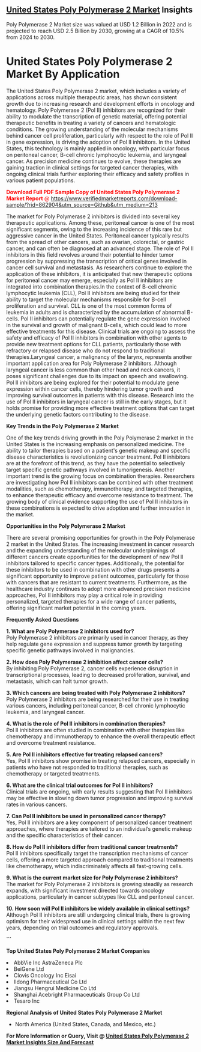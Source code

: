 <h2><a href="https://www.verifiedmarketreports.com/download-sample/?rid=862904&amp;utm_source=Github&amp;utm_medium=213" target="_blank">United States Poly Polymerase 2 Market</a> Insights</h2><p>Poly Polymerase 2 Market size was valued at USD 1.2 Billion in 2022 and is projected to reach USD 2.5 Billion by 2030, growing at a CAGR of 10.5% from 2024 to 2030.</p><p><h1>United States Poly Polymerase 2 Market By Application</h1><p>The United States Poly Polymerase 2 market, which includes a variety of applications across multiple therapeutic areas, has shown consistent growth due to increasing research and development efforts in oncology and hematology. Poly Polymerase 2 (Pol II) inhibitors are recognized for their ability to modulate the transcription of genetic material, offering potential therapeutic benefits in treating a variety of cancers and hematologic conditions. The growing understanding of the molecular mechanisms behind cancer cell proliferation, particularly with respect to the role of Pol II in gene expression, is driving the adoption of Pol II inhibitors. In the United States, this technology is mainly applied in oncology, with particular focus on peritoneal cancer, B-cell chronic lymphocytic leukemia, and laryngeal cancer. As precision medicine continues to evolve, these therapies are gaining traction in clinical settings for targeted cancer therapies, with ongoing clinical trials further exploring their efficacy and safety profiles in various patient populations.<p><span class=""><span style="color: #ff0000;"><strong>Download Full PDF Sample Copy of United States Poly Polymerase 2 Market Report</strong> @ </span><a href="https://www.verifiedmarketreports.com/download-sample/?rid=862904&amp;utm_source=Github&amp;utm_medium=213" target="_blank">https://www.verifiedmarketreports.com/download-sample/?rid=862904&amp;utm_source=Github&amp;utm_medium=213</a></span></p>The market for Poly Polymerase 2 inhibitors is divided into several key therapeutic applications. Among these, peritoneal cancer is one of the most significant segments, owing to the increasing incidence of this rare but aggressive cancer in the United States. Peritoneal cancer typically results from the spread of other cancers, such as ovarian, colorectal, or gastric cancer, and can often be diagnosed at an advanced stage. The role of Pol II inhibitors in this field revolves around their potential to hinder tumor progression by suppressing the transcription of critical genes involved in cancer cell survival and metastasis. As researchers continue to explore the application of these inhibitors, it is anticipated that new therapeutic options for peritoneal cancer may emerge, especially as Pol II inhibitors are integrated into combination therapies.In the context of B-cell chronic lymphocytic leukemia (CLL), Pol II inhibitors are being studied for their ability to target the molecular mechanisms responsible for B-cell proliferation and survival. CLL is one of the most common forms of leukemia in adults and is characterized by the accumulation of abnormal B-cells. Pol II inhibitors can potentially regulate the gene expression involved in the survival and growth of malignant B-cells, which could lead to more effective treatments for this disease. Clinical trials are ongoing to assess the safety and efficacy of Pol II inhibitors in combination with other agents to provide new treatment options for CLL patients, particularly those with refractory or relapsed disease who do not respond to traditional therapies.Laryngeal cancer, a malignancy of the larynx, represents another important application area for Poly Polymerase 2 inhibitors. Although laryngeal cancer is less common than other head and neck cancers, it poses significant challenges due to its impact on speech and swallowing. Pol II inhibitors are being explored for their potential to modulate gene expression within cancer cells, thereby hindering tumor growth and improving survival outcomes in patients with this disease. Research into the use of Pol II inhibitors in laryngeal cancer is still in the early stages, but it holds promise for providing more effective treatment options that can target the underlying genetic factors contributing to the disease.<p><strong>Key Trends in the Poly Polymerase 2 Market</strong></p><p>One of the key trends driving growth in the Poly Polymerase 2 market in the United States is the increasing emphasis on personalized medicine. The ability to tailor therapies based on a patient's genetic makeup and specific disease characteristics is revolutionizing cancer treatment. Pol II inhibitors are at the forefront of this trend, as they have the potential to selectively target specific genetic pathways involved in tumorigenesis. Another important trend is the growing focus on combination therapies. Researchers are investigating how Pol II inhibitors can be combined with other treatment modalities, such as chemotherapy, immunotherapy, and targeted therapies, to enhance therapeutic efficacy and overcome resistance to treatment. The growing body of clinical evidence supporting the use of Pol II inhibitors in these combinations is expected to drive adoption and further innovation in the market.</p><p><strong>Opportunities in the Poly Polymerase 2 Market</strong></p><p>There are several promising opportunities for growth in the Poly Polymerase 2 market in the United States. The increasing investment in cancer research and the expanding understanding of the molecular underpinnings of different cancers create opportunities for the development of new Pol II inhibitors tailored to specific cancer types. Additionally, the potential for these inhibitors to be used in combination with other drugs presents a significant opportunity to improve patient outcomes, particularly for those with cancers that are resistant to current treatments. Furthermore, as the healthcare industry continues to adopt more advanced precision medicine approaches, Pol II inhibitors may play a critical role in providing personalized, targeted therapies for a wide range of cancer patients, offering significant market potential in the coming years.</p><p><strong>Frequently Asked Questions</strong></p><p><strong>1. What are Poly Polymerase 2 inhibitors used for?</strong><br>Poly Polymerase 2 inhibitors are primarily used in cancer therapy, as they help regulate gene expression and suppress tumor growth by targeting specific genetic pathways involved in malignancies.</p><p><strong>2. How does Poly Polymerase 2 inhibition affect cancer cells?</strong><br>By inhibiting Poly Polymerase 2, cancer cells experience disruption in transcriptional processes, leading to decreased proliferation, survival, and metastasis, which can halt tumor growth.</p><p><strong>3. Which cancers are being treated with Poly Polymerase 2 inhibitors?</strong><br>Poly Polymerase 2 inhibitors are being researched for their use in treating various cancers, including peritoneal cancer, B-cell chronic lymphocytic leukemia, and laryngeal cancer.</p><p><strong>4. What is the role of Pol II inhibitors in combination therapies?</strong><br>Pol II inhibitors are often studied in combination with other therapies like chemotherapy and immunotherapy to enhance the overall therapeutic effect and overcome treatment resistance.</p><p><strong>5. Are Pol II inhibitors effective for treating relapsed cancers?</strong><br>Yes, Pol II inhibitors show promise in treating relapsed cancers, especially in patients who have not responded to traditional therapies, such as chemotherapy or targeted treatments.</p><p><strong>6. What are the clinical trial outcomes for Pol II inhibitors?</strong><br>Clinical trials are ongoing, with early results suggesting that Pol II inhibitors may be effective in slowing down tumor progression and improving survival rates in various cancers.</p><p><strong>7. Can Pol II inhibitors be used in personalized cancer therapy?</strong><br>Yes, Pol II inhibitors are a key component of personalized cancer treatment approaches, where therapies are tailored to an individual’s genetic makeup and the specific characteristics of their cancer.</p><p><strong>8. How do Pol II inhibitors differ from traditional cancer treatments?</strong><br>Pol II inhibitors specifically target the transcription mechanisms of cancer cells, offering a more targeted approach compared to traditional treatments like chemotherapy, which indiscriminately affects all fast-growing cells.</p><p><strong>9. What is the current market size for Poly Polymerase 2 inhibitors?</strong><br>The market for Poly Polymerase 2 inhibitors is growing steadily as research expands, with significant investment directed towards oncology applications, particularly in cancer subtypes like CLL and peritoneal cancer.</p><p><strong>10. How soon will Pol II inhibitors be widely available in clinical settings?</strong><br>Although Pol II inhibitors are still undergoing clinical trials, there is growing optimism for their widespread use in clinical settings within the next few years, depending on trial outcomes and regulatory approvals.</p>```</p><p><strong>Top United States Poly Polymerase 2 Market Companies</strong></p><div data-test-id=""><p><li>AbbVie Inc AstraZeneca Plc</li><li> BeiGene Ltd</li><li> Clovis Oncology Inc Eisai</li><li> Ildong Pharmaceutical Co Ltd</li><li> Jiangsu Hengrui Medicine Co Ltd</li><li> Shanghai Acebright Pharmaceuticals Group Co Ltd</li><li> Tesaro Inc</li></p><div><strong>Regional Analysis of&nbsp;United States Poly Polymerase 2 Market</strong></div><ul><li dir="ltr"><p dir="ltr">North America&nbsp;(United States, Canada, and Mexico, etc.)</p></li></ul><p><strong>For More Information or Query, Visit @&nbsp;</strong><strong><a href="https://www.verifiedmarketreports.com/product/poly-polymerase-2-market/?utm_source=Github&amp;utm_medium=213" target="_blank">United States Poly Polymerase 2 Market Insights Size And Forecast</a></strong></p></div>
